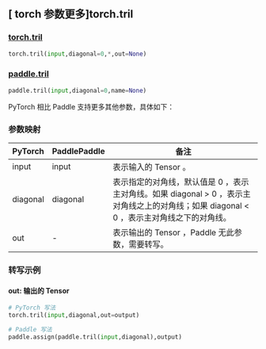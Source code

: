 ## [ torch 参数更多]torch.tril

### [torch.tril](https://pytorch.org/docs/stable/generated/torch.tril.html?highlight=tril#torch.tril)

```python
torch.tril(input,diagonal=0,*,out=None)
```

### [paddle.tril](https://www.paddlepaddle.org.cn/documentation/docs/zh/develop/api/paddle/tril_cn.html)

```python
paddle.tril(input,diagonal=0,name=None)
```

PyTorch 相比 Paddle 支持更多其他参数，具体如下：

### 参数映射

| PyTorch | PaddlePaddle | 备注 |
| ------- | ------- | ------- |
| input | input | 表示输入的 Tensor 。 |
| diagonal | diagonal | 表示指定的对角线，默认值是 0 ，表示主对角线。如果 diagonal > 0 ，表示主对角线之上的对角线；如果 diagonal < 0 ，表示主对角线之下的对角线。 |
| out | - | 表示输出的 Tensor ，Paddle 无此参数，需要转写。 |

### 转写示例

#### out: 输出的 Tensor

```python
# PyTorch 写法
torch.tril(input,diagonal,out=output)

# Paddle 写法
paddle.assign(paddle.tril(input,diagonal),output)
```
